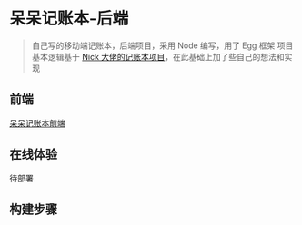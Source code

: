
# 呆呆记账本-后端
> 自己写的移动端记账本，后端项目，采用 Node 编写，用了 Egg 框架
> 项目基本逻辑基于 [Nick 大佬的记账本项目](https://github.com/Nick930826/jue-diary-server)，在此基础上加了些自己的想法和实现

## 前端
[呆呆记账本前端](https://github.com/Blackn-L/day-day-account-book-frontend)
## 在线体验
待部署

## 构建步骤

